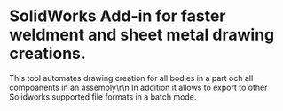 # SolidWorks Add-in for faster weldment and sheet metal drawing creations. 

This tool automates drawing creation for all bodies in a part och all compoanents in an assembly\r\n In addition it allows to export to other Solidworks supported file formats in a batch mode.